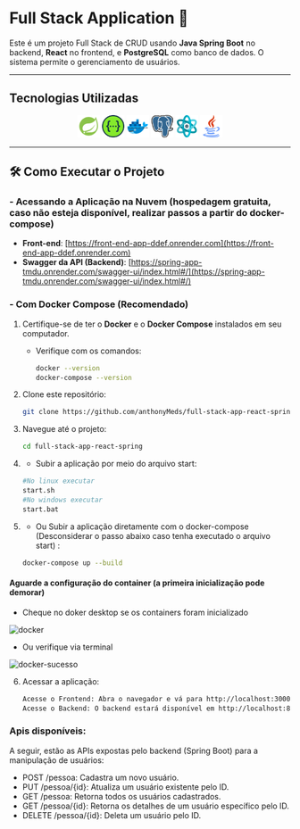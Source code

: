 # Full Stack Application 🚀

Este é um projeto Full Stack de CRUD usando **Java Spring Boot** no backend, **React** no frontend, e **PostgreSQL** como banco de dados. O sistema permite o gerenciamento de usuários.

---

## Tecnologias Utilizadas

<p align="center">
  <img src="documentacao/logosStacks/springLogo.png" alt="Spring Logo" width="40"/>
  <img src="documentacao/logosStacks/swaggerLogo.png" alt="Swagger" width="40"/>
  <img src="documentacao/logosStacks/dockerLogo.png" alt="Docker" width="40"/>
  <img src="documentacao/logosStacks/postgreLogo.png" alt="Postgresql" width="40"/>
  <img src="documentacao/logosStacks/reactLogo.png" alt="React" width="40"/>
  <img src="documentacao/logosStacks/javaLogo.png" alt="Java" width="40"/>
</p>

---

## 🛠️ Como Executar o Projeto

### - Acessando a Aplicação na Nuvem (hospedagem gratuita, caso não esteja disponível, realizar passos a partir do docker-compose)

- **Front-end**: [https://front-end-app-ddef.onrender.com](https://front-end-app-ddef.onrender.com)
- **Swagger da API (Backend)**: [https://spring-app-tmdu.onrender.com/swagger-ui/index.html#/](https://spring-app-tmdu.onrender.com/swagger-ui/index.html#/)


### - Com Docker Compose (Recomendado)
1. Certifique-se de ter o **Docker** e o **Docker Compose** instalados em seu computador.
   - Verifique com os comandos:
     ```bash
     docker --version
     docker-compose --version
     ```

2. Clone este repositório:
   ```bash
   git clone https://github.com/anthonyMeds/full-stack-app-react-spring.git

3. Navegue até o projeto:
    ```bash
    cd full-stack-app-react-spring

4. - Subir a aplicação por meio do arquivo start:
    ```bash
    #No linux executar 
    start.sh
    #No windows executar 
    start.bat

5. - Ou Subir a aplicação diretamente com o docker-compose (Desconsiderar  o passo abaixo caso tenha executado o arquivo start) :
    ```bash
    docker-compose up --build

#### Aguarde a configuração do container (a primeira inicialização pode demorar)
- Cheque no doker desktop se os containers foram inicializado

![docker](./documentacao/docker-container.png)

- Ou verifique via terminal 

![docker-sucesso](./documentacao//docker-sucesso-teminal.png)


6. Acessar a aplicação:
    ```bash
    Acesse o Frontend: Abra o navegador e vá para http://localhost:3000
    Acesse o Backend: O backend estará disponível em http://localhost:8080


### Apis disponíveis: 

A seguir, estão as APIs expostas pelo backend (Spring Boot) para a manipulação de usuários:

- POST /pessoa: Cadastra um novo usuário.
- PUT /pessoa/{id}: Atualiza um usuário existente pelo ID.
- GET /pessoa: Retorna todos os usuários cadastrados.
- GET /pessoa/{id}: Retorna os detalhes de um usuário específico pelo ID.
- DELETE /pessoa/{id}: Deleta um usuário pelo ID.
   

